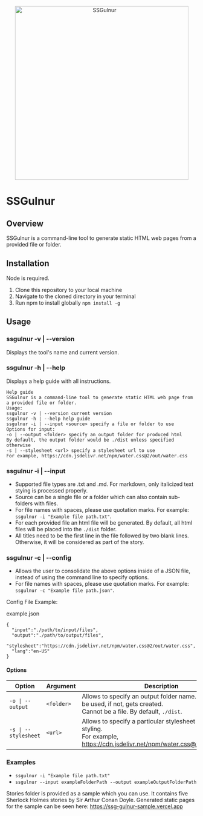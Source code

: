 
<p align="center">
<img width="459" alt="SSGulnur" align="center" src="https://user-images.githubusercontent.com/52351598/192425336-04087ba4-0af9-4a29-a167-b84dddbd81bb.png">
</p>

# SSGulnur

## Overview

SSGulnur is a command-line tool to generate static HTML web pages from a provided file or folder.

## Installation

Node is required.

1. Clone this repository to your local machine
2. Navigate to the cloned directory in your terminal 
3. Run npm to install globally 
`npm install -g`

## Usage 

### ssgulnur -v | --version

Displays the tool's name and current version.

### ssgulnur -h | --help

Displays a help guide with all instructions.

```
Help guide
SSGulnur is a command-line tool to generate static HTML web page from a provided file or folder.
Usage:
ssgulnur -v | --version current version
ssgulnur -h | --help help guide
ssgulnur -i | --input <source> specify a file or folder to use
Options for input:
-o | --output <folder> specify an output folder for produced html
By default, the output folder would be ./dist unless specified otherwise
-s | --stylesheet <url> specify a stylesheet url to use
For example, https://cdn.jsdelivr.net/npm/water.css@2/out/water.css
```

### ssgulnur -i | --input <source>

* Supported file types are .txt and .md. For markdown, only italicized text stying is processed properly.
* Source can be a single file or a folder which can also contain sub-folders with files.
* For file names with spaces, please use quotation marks. For example: `ssgulnur -i "Example file path.txt"`.
* For each provided file an html file will be generated. By default, all html files will be placed into the `./dist` folder.
* All titles need to be the first line in the file followed by two blank lines. Otherwise, it will be considered as part of the story.

### ssgulnur -c | --config <source>
* Allows the user to consolidate the above options inside of a JSON file, instead of using the command line to specify options. 
* For file names with spaces, please use quotation marks. For example: `ssgulnur -c "Example file path.json"`.

Config File Example:

example.json
```
{
  "input":"./path/to/input/files",
  "output":"./path/to/output/files",
  "stylesheet":"https://cdn.jsdelivr.net/npm/water.css@2/out/water.css",
  "lang":"en-US"
}
```


#### Options

 Option | Argument | Description  
---------------|---------------|--------------
 `-o \| --output`|`<folder>`| Allows to specify an output folder name. If exists, will be used, if not, gets created. <br>Cannot be a file. By default, `./dist`.
`-s \| --stylesheet`|`<url>`| Allows to specify a particular stylesheet to use for html styling. <br> For example, https://cdn.jsdelivr.net/npm/water.css@2/out/water.css

### Examples

* `ssgulnur -i "Example file path.txt"`
* `ssgulnur --input exampleFolderPath --output exampleOutputFolderPath`

Stories folder is provided as a sample which you can use. It contains five Sherlock Holmes stories by Sir Arthur Conan Doyle. 
Generated static pages for the sample can be seen here: https://ssg-gulnur-sample.vercel.app

